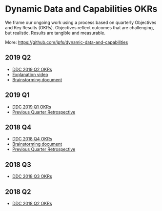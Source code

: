 # Dynamic Data and Capabilities OKRs

We frame our ongoing work using a process based on quarterly Objectives and Key Results (OKRs). Objectives reflect outcomes that are challenging, but realistic. Results are tangible and measurable.

More: https://github.com/ipfs/dynamic-data-and-capabilities

## 2019 Q2

- [DDC 2019 Q2 OKRs](https://docs.google.com/spreadsheets/d/1YSeyWqXh3ImanRrTkYQHHkCofiORn68bYqM_KTLBlsA/edit#gid=27675624)
- [Explanation video](https://www.youtube.com/watch?v=6STqZMeJrvw&list=PLuhRWgmPaHtRUYCD_RyUw2ldU4lyoSXR1&index=6)
- [Brainstorming document](https://github.com/ipfs/dynamic-data-and-capabilities/issues/74)

## 2019 Q1

- [DDC 2019 Q1 OKRs](https://docs.google.com/spreadsheets/d/1BtOfd7s9oYO5iKsIorCpsm4QuQoIsoZzSz7GItE-9ys/edit#gid=412099511)
- [Previous Quarter Retrospective](https://github.com/ipfs/dynamic-data-and-capabilities/issues/60)

## 2018 Q4

- [DDC 2018 Q4 OKRs](https://docs.google.com/spreadsheets/d/139lROP7-Ee4M4S7A_IO4iIgSgugYm7dct620LYnalII/edit?ts=5b9fcc7c#gid=412099511)
- [Brainstorming document](https://github.com/ipfs/dynamic-data-and-capabilities/issues/42)
- [Previous Quarter Retrospective](https://github.com/ipfs/dynamic-data-and-capabilities/issues/41)

## 2018 Q3

- [DDC 2018 Q3 OKRs](https://docs.google.com/spreadsheets/d/19vjigg4locq4fO6JXyobS2yTx-k-fSzlFM5ngZDPDbQ/edit#gid=412099511)

## 2018 Q2

- [DDC 2018 Q2 OKRs](https://docs.google.com/spreadsheets/d/1xIhKROxFlsY9M9on37D5rkbSsm4YtjRQvG2unHScApA/edit#gid=412099511)
